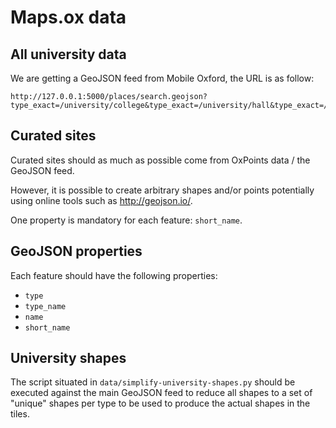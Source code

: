 Maps.ox data
============

All university data
-------------------

We are getting a GeoJSON feed from Mobile Oxford, the URL is as follow:

    http://127.0.0.1:5000/places/search.geojson?type_exact=/university/college&type_exact=/university/hall&type_exact=/university/department&type_exact=/university/building&type_exact=/university/library&type_exact=/university/site&type_exact=/leisure/museum&count=5000

Curated sites
-------------

Curated sites should as much as possible come from OxPoints data / the GeoJSON feed.

However, it is possible to create arbitrary shapes and/or points potentially using online tools such as http://geojson.io/.

One property is mandatory for each feature: `short_name`.

GeoJSON properties
------------------

Each feature should have the following properties:

* `type`
* `type_name`
* `name`
* `short_name`

University shapes
-----------------

The script situated in `data/simplify-university-shapes.py` should be executed against the main GeoJSON feed to reduce all shapes to a set of "unique" shapes per type to be used to produce the actual shapes in the tiles.
